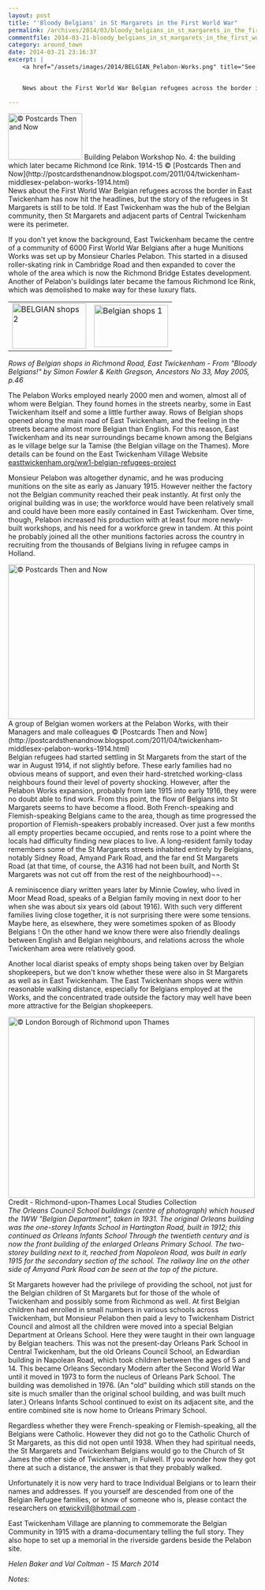 ```yaml
---
layout: post
title: "'Bloody Belgians' in St Margarets in the First World War"
permalink: /archives/2014/03/bloody_belgians_in_st_margarets_in_the_first_world.html
commentfile: 2014-03-21-bloody_belgians_in_st_margarets_in_the_first_world
category: around_town
date: 2014-03-21 23:16:37
excerpt: |
    <a href="/assets/images/2014/BELGIAN_Pelabon-Works.png" title="See larger version of - &copy;  Postcards Then and Now"><img src="/assets/images/2014/BELGIAN_Pelabon-Works_thumb.png" width="150" height="94" alt="&copy;  Postcards Then and Now" class="photo right" /></a>


    News about the First World War Belgian refugees across the border in East Twickenham has now hit the headlines, but the story of the refugees in St Margarets is still to be told. If East Twickenham was the hub of the Belgian community, then St Margarets and adjacent parts of Central Twickenham were its perimeter.

---
```


<div markdown="1" class="img_caption right">
<a href="/assets/images/2014/BELGIAN_Pelabon-Works.png" title="See larger version of - &copy;  Postcards Then and Now"><img src="/assets/images/2014/BELGIAN_Pelabon-Works_thumb.png" width="150" height="94" alt="&copy;  Postcards Then and Now" class="photo right" /></a>
<span>Building Pelabon Workshop No. 4: the building which later became Richmond Ice Rink. 1914-15 © [Postcards Then and Now](http://postcardsthenandnow.blogspot.com/2011/04/twickenham-middlesex-pelabon-works-1914.html</span>)

</div>
News about the First World War Belgian refugees across the border in East Twickenham has now hit the headlines, but the story of the refugees in St Margarets is still to be told. If East Twickenham was the hub of the Belgian community, then St Margarets and adjacent parts of Central Twickenham were its perimeter.

If you don't yet know the background, East Twickenham became the centre of a community of 6000 First World War Belgians after a huge Munitions Works was set up by Monsieur Charles Pelabon. This started in a disused roller-skating rink in Cambridge Road and then expanded to cover the whole of the area which is now the Richmond Bridge Estates development. Another of Pelabon's buildings later became the famous Richmond Ice Rink, which was demolished to make way for these luxury flats.

|                                                                                                                                                                                                                                |                                                                                                                                                                                                                                |
|--------------------------------------------------------------------------------------------------------------------------------------------------------------------------------------------------------------------------------|--------------------------------------------------------------------------------------------------------------------------------------------------------------------------------------------------------------------------------|
| <a href="/assets/images/2014/BELGIAN_shops-2.png" title="See larger version of - BELGIAN shops 2"><img src="/assets/images/2014/BELGIAN_shops-2_thumb.png" width="150" height="92" alt="BELGIAN shops 2" class="photo " /></a> | <a href="/assets/images/2014/BELGIAN_shops-1.png" title="See larger version of - Belgian shops 1"><img src="/assets/images/2014/BELGIAN_shops-1_thumb.png" width="150" height="86" alt="Belgian shops 1" class="photo " /></a> |

<em>Rows of Belgian shops in Richmond Road, East Twickenham - From "Bloody Belgians!" by Simon Fowler & Keith Gregson, Ancestors No 33, May 2005, p.46</em>

The Pelabon Works employed nearly 2000 men and women, almost all of whom were Belgian. They found homes in the streets nearby, some in East Twickenham itself and some a little further away. Rows of Belgian shops opened along the main road of East Twickenham, and the feeling in the streets became almost more Belgian than English. For this reason, East Twickenham and its near surroundings became known among the Belgians as le village belge sur la Tamise (the Belgian village on the Thames). More details can be found on the East Twickenham Village Website [easttwickenham.org/ww1-belgian-refugees-project](http://easttwickenham.org/ww1-belgian-refugees-project/)

Monsieur Pelabon was altogether dynamic, and he was producing munitions on the site as early as January 1915. However neither the factory not the Belgian community reached their peak instantly. At first only the original building was in use; the workforce would have been relatively small and could have been more easily contained in East Twickenham. Over time, though, Pelabon increased his production with at least four more newly-built workshops, and his need for a workforce grew in tandem. At this point he probably joined all the other munitions factories across the country in recruiting from the thousands of Belgians living in refugee camps in Holland.

<div markdown="1" class="img_caption center">
<a href="/assets/images/2014/BELGIAN_workers-at-Pelabon-Works.png" title="See larger version of - &copy;  Postcards Then and Now"><img src="/assets/images/2014/BELGIAN_workers-at-Pelabon-Works_thumb.png" width="500" height="314" alt="&copy;  Postcards Then and Now" class="photo center" /></a>
<span>A group of Belgian women workers at the Pelabon Works, with their Managers and male colleagues © [Postcards Then and Now](http://postcardsthenandnow.blogspot.com/2011/04/twickenham-middlesex-pelabon-works-1914.html)
</span>

</div>
Belgian refugees had started settling in St Margarets from the start of the war in August 1914, if not slightly before. These early families had no obvious means of support, and even their hard-stretched working-class neighbours found their level of poverty shocking. However, after the Pelabon Works expansion, probably from late 1915 into early 1916, they were no doubt able to find work. From this point, the flow of Belgians into St Margarets seems to have become a flood. Both French-speaking and Flemish-speaking Belgians came to the area, though as time progressed the proportion of Flemish-speakers probably increased. Over just a few months all empty properties became occupied, and rents rose to a point where the locals had difficulty finding new places to live. A long-resident family today remembers some of the St Margarets streets inhabited entirely by Belgians, notably Sidney Road, Amyand Park Road, and the far end St Margarets Road (at that time, of course, the A316 had not been built, and North St Margarets was not cut off from the rest of the neighbourhood)¬¬.

A reminiscence diary written years later by Minnie Cowley, who lived in Moor Mead Road, speaks of a Belgian family moving in next door to her when she was about six years old (about 1916). With such very different families living close together, it is not surprising there were some tensions. Maybe here, as elsewhere, they were sometimes spoken of as Bloody Belgians ! On the other hand we know there were also friendly dealings between English and Belgian neighbours, and relations across the whole Twickenham area were relatively good.

Another local diarist speaks of empty shops being taken over by Belgian shopkeepers, but we don't know whether these were also in St Margarets as well as in East Twickenham. The East Twickenham shops were within reasonable walking distance, especially for Belgians employed at the Works, and the concentrated trade outside the factory may well have been more attractive for the Belgian shopkeepers.

<div markdown="1" class="img_caption center">
<a href="/assets/images/2014/BELGIAN_Orleans-Council_School.png" title="See larger version of - BELGIAN Orleans Council School"><img src="/assets/images/2014/BELGIAN_Orleans-Council_School_thumb.png" width="500" height="367" alt="&copy; London Borough of Richmond upon Thames" class="photo center" /></a><span>Credit - Richmond-upon-Thames Local Studies Collection</span>

</div>
<em>The Orleans Council School buildings (centre of photograph) which housed the 1WW "Belgian Department", taken in 1931. The original Orleans building was the one-storey Infants School in Hartington Road, built in 1912; this continued as Orleans Infants School Through the twentieth century and is now the front building of the enlarged Orleans Primary School. The two-storey building next to it, reached from Napoleon Road, was built in early 1915 for the secondary section of the school. The railway line on the other side of Amyand Park Road can be seen at the top of the picture.</em>

St Margarets however had the privilege of providing the school, not just for the Belgian children of St Margarets but for those of the whole of Twickenham and possibly some from Richmond as well. At first Belgian children had enrolled in small numbers in various schools across Twickenham, but Monsieur Pelabon then paid a levy to Twickenham District Council and almost all the children were moved into a special Belgian Department at Orleans School. Here they were taught in their own language by Belgian teachers. This was not the present-day Orleans Park School in Central Twickenham, but the old Orleans Council School, an Edwardian building in Napolean Road, which took children between the ages of 5 and 14. This became Orleans Secondary Modern after the Second World War until it moved in 1973 to form the nucleus of Orleans Park School. The building was demolished in 1976. (An "old" building which still stands on the site is much smaller than the original school building, and was built much later.) Orleans Infants School continued to exist on its adjacent site, and the entire combined site is now home to Orleans Primary School.

Regardless whether they were French-speaking or Flemish-speaking, all the Belgians were Catholic. However they did not go to the Catholic Church of St Margarets, as this did not open until 1938. When they had spiritual needs, the St Margarets and Twickenham Belgians would go to the Church of St James the other side of Twickenham, in Fulwell. If you wonder how they got there at such a distance, the answer is that they probably walked.

Unfortunately it is now very hard to trace Individual Belgians or to learn their names and addresses. If you yourself are descended from one of the Belgian Refugee families, or know of someone who is, please contact the researchers on <etwickvill@hotmail.com> .

East Twickenham Village are planning to commemorate the Belgian Community in 1915 with a drama-documentary telling the full story. They also hope to set up a memorial in the riverside gardens beside the Pelabon site.

<cite>Helen Baker and Val Coltman - 15 March 2014</cite>

<em>Notes: </em>

